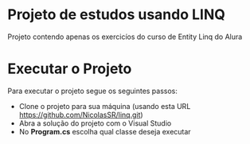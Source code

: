 # Projeto de estudos usando LINQ

Projeto contendo apenas os exercicíos do curso de Entity Linq do Alura

# Executar o Projeto

Para executar o projeto segue os seguintes passos:

- Clone o projeto para sua máquina (usando esta URL https://github.com/NicolasSR/linq.git)
- Abra a solução do projeto com o Visual Studio
- No **Program.cs** escolha qual classe deseja executar
